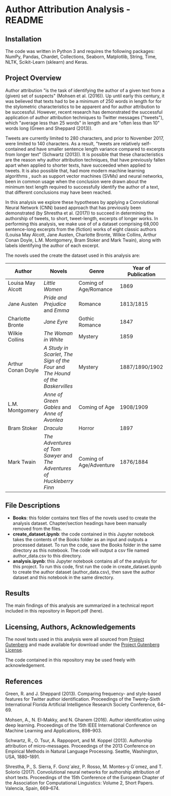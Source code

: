 # Author Attribution Analysis - README

## Installation
The code was written in Python 3 and requires the following packages: NumPy, Pandas, Chardet, Collections, Seaborn, Matplotlib, String, Time, NLTK, Scikit-Learn (sklearn) and Keras.

## Project Overview
Author attribution "is the task of identifying the author of a given text from a (given) set of suspects" (Mohsen et al. (2016)). Up until early this century, it was believed that texts had to be a minimum of 250 words in length for for the stylometric characteristics to be apparent and for author attribution to be successful. However, recent research has demonstrated the successful application of author attribution techniques to Twitter messages ("tweets"), which "average less than 25 words" in length and are "often less than 10" words long (Green and Sheppard (2013)).

Tweets are currently limited to 280 characters, and prior to November 2017, were limited to 140 characters. As a result, "tweets are relatively self-contained and have smaller sentence length variance compared to excerpts from longer text" (Schwartz (2013)). It is possible that these characteristics are the reason why author attribution techniques, that have previously fallen apart when applied to shorter texts, have succeeded when applied to tweets. It is also possible that, had more modern machine learning algorithms , such as support vector machines (SVMs) and neural networks, been in common usage when the conclusion were drawn about the minimum text length required to successfully identify the author of a text, that different conclusions may have been reached.

In this analysis we explore these hypotheses by applying a Convolutional Neural Network (CNN) based approach that has previously been demonstrated (by Shrestha et al. (2017)) to succeed in determining the authorship of tweets, to short, tweet-length, excerpts of longer works. In performing this analysis, we make use of of a dataset comprising 68,000 sentence-long excerpts from the (fiction) works of eight classic authors (Louisa May Alcott, Jane Austen, Charlotte Bronte, Wilkie Collins, Arthur Conan Doyle, L.M. Montgomery, Bram Stoker and Mark Twain), along with labels identifying the author of each excerpt.

The novels used the create the dataset used in this analysis are:

|Author     | Novels| Genre | Year of Publication|
|---------  |-------|-------|--------------------|
|Louisa May Alcott | *Little Women* |Coming of Age/Romance | 1869 |
|Jane Austen| *Pride and Prejudice* and *Emma*|Romance | 1813/1815 |
|Charlotte Bronte| *Jane Eyre* | Gothic Romance | 1847 |
|Wilkie Collins | *The Woman in White* | Mystery | 1859 |
|Arthur Conan Doyle | *A Study in Scarlet*, *The Sign of the Four* and *The Hound of the Baskervilles*| Mystery |1887/1890/1902| 
|L.M. Montgomery | *Anne of Green Gables* and *Anne of Avonlea* |Coming of Age | 1908/1909 |
|Bram Stoker | *Dracula* | Horror | 1897|
|Mark Twain | *The Adventures of Tom Sawyer* and *The Adventures of Huckleberry Finn*|Coming of Age/Adventure|1876/1884|

## File Descriptions
* **Books**: this folder contains text files of the novels used to create the analysis dataset. Chapter/section headings have been manually removed from the files.
* **create_dataset.ipynb**: the code contained in this Jupyter notebook takes the contents of the Books folder as an input and outputs a processed dataset. To run the code, save the Books folder in the same directory as this notebook. The code will output a csv file named author_data.csv to this directory.
* **analysis.ipynb**: this Jupyter notebook contains all of the analysis for this project. To run this code, first run the code in create_dataset.ipynb to create the author dataset (author_data.csv), then save the author dataset and this notebook in the same directory.

## Results
The main findings of this analysis are summarized in a technical report included in this repository in Report.pdf (here)<add hyperlink>.

## Licensing, Authors, Acknowledgements
The novel texts used in this analysis were all sourced from [Project Gutenberg](https://www.gutenberg.org/) and made available for download under the [Project Gutenberg License](https://www.gutenberg.org/wiki/Gutenberg:The_Project_Gutenberg_License). 

The code contained in this repository may be used freely with acknowledgement.

## References
Green, R. and J. Sheppard (2013). Comparing frequency- and style-based features for Twitter author identification. Proceedings of the Twenty-Sixth International Florida Artificial Intelligence Research Society Conference, 64–69.

Mohsen, A., N. El-Makky, and N. Ghanem (2016). Author identification using deep learning. Proceedings of the 15th IEEE International Conference on Machine Learning and Applications, 898–903.

Schwartz, R., O. Tsur, A. Rappoport, and M. Koppel (2013). Authorship attribution of micro-messages. Proceedings of the 2013 Conference on Empirical Methods in Natural Language Processing. Seattle, Washington, USA, 1880–1891.

Shrestha, P., S. Sierra, F. Gonz´alez, P. Rosso, M. Montes-y G´omez, and T. Solorio (2017). Convolutional neural networks for authorship attribution of short texts. Proceedings of the 15th Conference of the European Chapter of the Association for Computational Linguistics: Volume 2, Short Papers. Valencia, Spain, 669–674.

